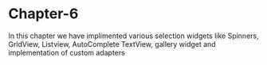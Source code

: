 # Chapter-6
In this chapter we have implimented various selection widgets like Spinners, GridView, Listview, AutoComplete TextView, gallery widget and implementation of custom adapters
